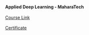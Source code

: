 #### Applied Deep Learning - MaharaTech
[Course Link](https://maharatech.gov.eg/course/view.php?id=738) \
\
[Certificate](https://drive.google.com/file/d/1JVWmob3Mz9Tfvt8evxO7O-3ESaDphidt/view?usp=drive_link)